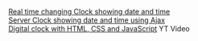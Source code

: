[Real time changing Clock showing date and time](https://www.plus2net.com/javascript_tutorial/clock.php)  
[Server Clock showing date and time using Ajax](https://www.plus2net.com/php_tutorial/ajax-server-clock.php)  
[Digital clock with HTML, CSS and JavaScript](https://www.youtube.com/watch?v=BTCa5s3PGoM)   YT Video
